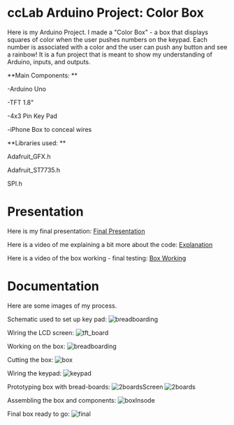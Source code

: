 ccLab Arduino Project: Color Box
=================
Here is my Arduino Project. I made a "Color Box" - a box that displays squares of color when the user pushes numbers on the keypad. Each number is associated with a color and the user can push any button and see a rainbow! It is a fun project that is meant to show my understanding of Arduino, inputs, and outputs. 

**Main Components:
**

-Arduino Uno

-TFT 1.8" 

-4x3 Pin Key Pad

-iPhone Box to conceal wires

**Libraries used:
**

Adafruit_GFX.h

Adafruit_ST7735.h

SPI.h


# Presentation

Here is my final presentation:
[Final Presentation](https://vimeo.com/110315429)

Here is a video of me explaining a bit more about the code:
[Explanation](https://vimeo.com/110316498)

Here is a video of the box working - final testing:
[Box Working](https://vimeo.com/110314569)


# Documentation

Here are some images of my process. 

Schematic used to set up key pad:
![breadboarding](images/4x3_KeypadLayout.png)

Wiring the LCD screen:
![tft_board](images/tft_board.jpg)

Working on the box:
![breadboarding](images/breadboarding.jpg)

Cutting the box:
![box](images/box.jpg)

Wiring the keypad:
![keypad](images/keypad.jpg)

Prototyping box with bread-boards:
![2boardsScreen](images/2boardsScreen.jpg)
![2boards](images/2boards.jpg)


Assembling the box and components:
![boxInsode](images/boxInsode.jpg)

Final box ready to go:
![final](images/final.jpg)
